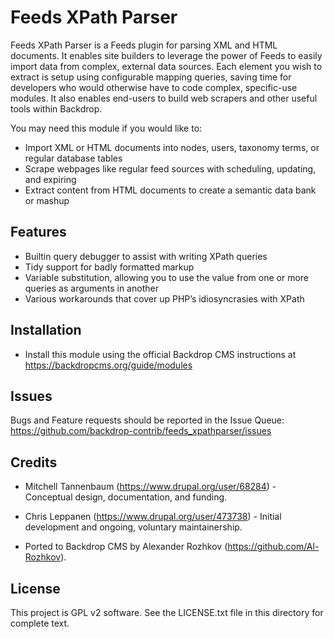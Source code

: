 Feeds XPath Parser
======================

Feeds XPath Parser is a Feeds plugin for parsing XML and HTML documents. It enables site builders to leverage the power of Feeds to easily import data from complex, external data sources. Each element you wish to extract is setup using configurable mapping queries, saving time for developers who would otherwise have to code complex, specific-use modules. It also enables end-users to build web scrapers and other useful tools within Backdrop.

You may need this module if you would like to:

- Import XML or HTML documents into nodes, users, taxonomy terms, or regular database tables
- Scrape webpages like regular feed sources with scheduling, updating, and expiring
- Extract content from HTML documents to create a semantic data bank or mashup

Features
------------

- Builtin query debugger to assist with writing XPath queries
- Tidy support for badly formatted markup
- Variable substitution, allowing you to use the value from one or more queries as arguments in another
- Various workarounds that cover up PHP’s idiosyncrasies with XPath

Installation
------------

- Install this module using the official Backdrop CMS instructions at
  https://backdropcms.org/guide/modules

Issues
------

Bugs and Feature requests should be reported in the Issue Queue:
https://github.com/backdrop-contrib/feeds_xpathparser/issues

Credits
-------

- Mitchell Tannenbaum (https://www.drupal.org/user/68284) - Conceptual design, documentation, and funding.
- Chris Leppanen (https://www.drupal.org/user/473738) - Initial development and ongoing, voluntary maintainership.

- Ported to Backdrop CMS by Alexander Rozhkov (https://github.com/Al-Rozhkov).

License
-------

This project is GPL v2 software. See the LICENSE.txt file in this directory for
complete text.